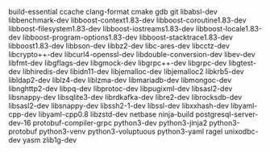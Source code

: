 build-essential
ccache
clang-format
cmake
gdb
git
libabsl-dev
libbenchmark-dev
libboost-context1.83-dev
libboost-coroutine1.83-dev
libboost-filesystem1.83-dev
libboost-iostreams1.83-dev
libboost-locale1.83-dev
libboost-program-options1.83-dev
libboost-stacktrace1.83-dev
libboost1.83-dev
libbson-dev
libbz2-dev
libc-ares-dev
libcctz-dev
libcrypto++-dev
libcurl4-openssl-dev
libdouble-conversion-dev
libev-dev
libfmt-dev
libgflags-dev
libgmock-dev
libgrpc++-dev
libgrpc-dev
libgtest-dev
libhiredis-dev
libidn11-dev
libjemalloc-dev
libjemalloc2
libkrb5-dev
libldap2-dev
liblz4-dev
liblzma-dev
libmariadb-dev
libmongoc-dev
libnghttp2-dev
libpq-dev
libprotoc-dev
libpugixml-dev
libsasl2-dev
libsnappy-dev
libsqlite3-dev
librdkafka-dev
libre2-dev
librocksdb-dev
libsasl2-dev
libsnappy-dev
libssh2-1-dev
libssl-dev
libxxhash-dev
libyaml-cpp-dev
libyaml-cpp0.8
libzstd-dev
netbase
ninja-build
postgresql-server-dev-16
protobuf-compiler-grpc
python3-dev
python3-jinja2
python3-protobuf
python3-venv
python3-voluptuous
python3-yaml
ragel
unixodbc-dev
yasm
zlib1g-dev
